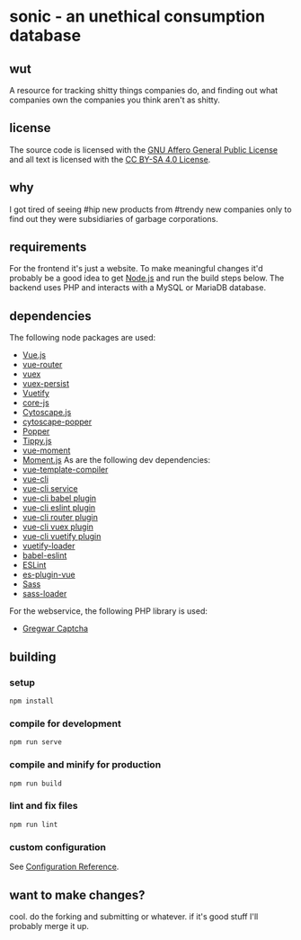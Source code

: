 # sonic - an unethical consumption database

## wut
A resource for tracking shitty things companies do, and finding out what companies own the companies you think aren't as shitty.

## license
The source code is licensed with the [GNU Affero General Public License](https://www.gnu.org/licenses/agpl-3.0.en.html) and all text is licensed with the [CC BY-SA 4.0 License](https://creativecommons.org/licenses/by-sa/4.0/legalcode).

## why
I got tired of seeing #hip new products from #trendy new companies only to find out they were subsidiaries of garbage corporations.

## requirements
For the frontend it's just a website. To make meaningful changes it'd probably be a good idea to get [Node.js](https://nodejs.org/en/) and run the build steps below. The backend uses PHP and interacts with a MySQL or MariaDB database.

## dependencies
The following node packages are used:
 * [Vue.js](https://vuejs.org/)
 * [vue-router](https://github.com/vuejs/vue-router)
 * [vuex](https://github.com/vuejs/vuex")
 * [vuex-persist](https://github.com/championswimmer/vuex-persist)
 * [Vuetify](https://vuetifyjs.com/en/")
 * [core-js](https://github.com/zloirock/core-js)
 * [Cytoscape.js](https://js.cytoscape.org/)
 * [cytoscape-popper](https://github.com/cytoscape/cytoscape.js-popper)
 * [Popper](https://popper.js.org/)
 * [Tippy.js](https://atomiks.github.io/tippyjs/")
 * [vue-moment](https://github.com/brockpetrie/vue-moment)
 * [Moment.js](https://momentjs.com/")
As are the following dev dependencies:
 * [vue-template-compiler](https://www.npmjs.com/package/vue-template-compiler)
 * [vue-cli](https://cli.vuejs.org/)
 * [vue-cli service](https://cli.vuejs.org/guide/cli-service.html)
 * [vue-cli babel plugin](https://cli.vuejs.org/core-plugins/babel.html)
 * [vue-cli eslint plugin](https://cli.vuejs.org/core-plugins/eslint.html)
 * [vue-cli router plugin](https://www.npmjs.com/package/@vue/cli-plugin-router)
 * [vue-cli vuex plugin](https://www.npmjs.com/package/@vue/cli-plugin-vuex)
 * [vue-cli vuetify plugin](https://github.com/vuetifyjs/vue-cli-plugins/tree/master/packages/vue-cli-plugin-vuetify)
 * [vuetify-loader](https://github.com/vuetifyjs/vuetify-loader)
 * [babel-eslint](https://github.com/babel/babel-eslint)
 * [ESLint](https://eslint.org/)
 * [es-plugin-vue](https://github.com/vuejs/eslint-plugin-vue)
 * [Sass](https://sass-lang.com/)
 * [sass-loader](https://webpack.js.org/loaders/sass-loader/)

For the webservice, the following PHP library is used:
 * [Gregwar Captcha](https://github.com/Gregwar/Captcha)

## building
### setup
```
npm install
```
### compile for development
```
npm run serve
```
### compile and minify for production
```
npm run build
```
### lint and fix files
```
npm run lint
```
### custom configuration
See [Configuration Reference](https://cli.vuejs.org/config/).

## want to make changes?
cool. do the forking and submitting or whatever. if it's good stuff I'll probably merge it up.